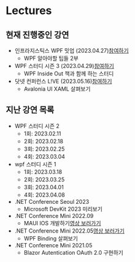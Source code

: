# Lectures

## 현재 진행중인 강연
- 인프라지스틱스 WPF 밋업 (2023.04.27)[참여하기](https://cafe.naver.com/infragisticskorea)
  - WPF 알아야할 팁들 2부
- WPF 스터디 시즌 3 (2023.04.29)[참여하기](https://forum.dotnetdev.kr/t/wpf-3/6795)
  - WPF Inside Out 책과 함께 하는 스터디
- 닷넷 컨퍼런스 L!VE (2023.05.16)[참여하기](https://www.dotnetconf.kr/)
  - Avalonia UI XAML 살펴보기 

## 지난 강연 목록
- WPF 스터디 시즌 2
  - 1회: 2023.02.11
  - 2회: 2023.02.18
  - 3회: 2023.02.25
  - 4회: 2023.03.04
- wpf 스터디 시즌 1
  - 1회: 2023.03.18
  - 2회: 2023.03.25
  - 3회: 2023.04.01
  - 4회: 2023.04.08
- .NET Conference Seoul 2023
  - Microsoft DevKit 2023 미리보기
- .NET Conference Mini 2022.09
  - MAUI IOS 개발하기[영상 보러가기](https://www.youtube.com/watch?v=Z6Z3qgHYaOg&t=7s)
- .NET Conference Mini 2022.05[영상 보러가기](https://www.youtube.com/watch?v=W95lo-337Q8)
  - WPF Binding 살펴보기
- .NET Conference Mini 2021.05
  - Blazor Autentication OAuth 2.0 구현하기
